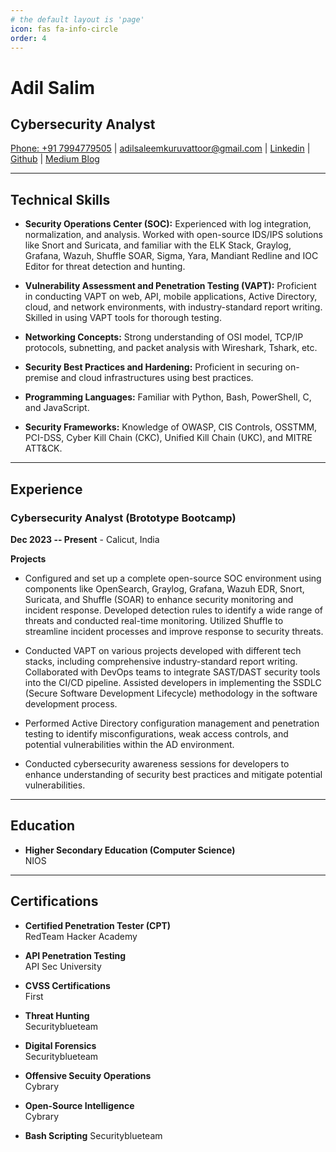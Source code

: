 ```yaml
---
# the default layout is 'page'
icon: fas fa-info-circle
order: 4
---
```


# Adil Salim
## Cybersecurity Analyst

[Phone: +91 7994779505](tel:+917994779505) | [adilsaleemkuruvattoor@gmail.com](mailto:adilsaleemkuruvattoor@gmail.com) | [Linkedin](https://www.linkedin.com/in/adil-emmi/) | [Github](https://github.com/adilsalim1) | [Medium Blog](https://medium.com/@xUr00U)

---

## Technical Skills

- **Security Operations Center (SOC):** Experienced with log integration, normalization, and analysis. Worked with open-source IDS/IPS solutions like Snort and Suricata, and familiar with the ELK Stack, Graylog, Grafana, Wazuh, Shuffle SOAR, Sigma, Yara, Mandiant Redline and IOC Editor for threat detection and hunting.

- **Vulnerability Assessment and Penetration Testing (VAPT):** Proficient in conducting VAPT on web, API, mobile applications, Active Directory, cloud, and network environments, with industry-standard report writing. Skilled in using VAPT tools for thorough testing.

- **Networking Concepts:** Strong understanding of OSI model, TCP/IP protocols, subnetting, and packet analysis with Wireshark, Tshark, etc.

- **Security Best Practices and Hardening:** Proficient in securing on-premise and cloud infrastructures using best practices.

- **Programming Languages:** Familiar with Python, Bash, PowerShell, C, and JavaScript.

- **Security Frameworks:** Knowledge of OWASP, CIS Controls, OSSTMM, PCI-DSS, Cyber Kill Chain (CKC), Unified Kill Chain (UKC), and MITRE ATT&CK.

---

## Experience

### Cybersecurity Analyst (Brototype Bootcamp)  
**Dec 2023 -- Present**  - Calicut, India

**Projects** 

- Configured and set up a complete open-source SOC environment using components like OpenSearch, Graylog, Grafana, Wazuh EDR, Snort, Suricata, and Shuffle (SOAR) to enhance security monitoring and incident response. Developed detection rules to identify a wide range of threats and conducted real-time monitoring. Utilized Shuffle to streamline incident processes and improve response to security threats.

- Conducted VAPT on various projects developed with different tech stacks, including comprehensive industry-standard report writing. Collaborated with DevOps teams to integrate SAST/DAST security tools into the CI/CD pipeline. Assisted developers in implementing the SSDLC (Secure Software Development Lifecycle) methodology in the software development process.

- Performed Active Directory configuration management and penetration testing to identify misconfigurations, weak access controls, and potential vulnerabilities within the AD environment.

- Conducted cybersecurity awareness sessions for developers to enhance understanding of security best practices and mitigate potential vulnerabilities.

---

## Education

- **Higher Secondary Education (Computer Science)**  
  NIOS

---

## Certifications

- **Certified Penetration Tester (CPT)**  
  RedTeam Hacker Academy

- **API Penetration Testing**  
  API Sec University

- **CVSS Certifications**  
  First

- **Threat Hunting**  
  Securityblueteam

- **Digital Forensics**  
  Securityblueteam

- **Offensive Secuity Operations**  
  Cybrary

- **Open-Source Intelligence**  
  Cybrary

- **Bash Scripting**
  Securityblueteam